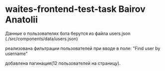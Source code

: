 # waites-frontend-test-task Bairov Anatolii
Данные о пользователях бота берутся из файла users.json (./src/components/data/users.json)

реализована фильтрации пользователей при вводе в поле: "Find user by username"

добавлена пагинация(12 пользователей на страницу).
